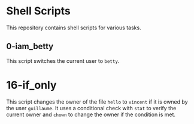 # Shell Scripts

This repository contains shell scripts for various tasks.

## 0-iam_betty

This script switches the current user to `betty`.
# 16-if_only

This script changes the owner of the file `hello` to `vincent` if it is owned by the user `guillaume`. It uses a conditional check with `stat` to verify the current owner and `chown` to change the owner if the condition is met.

